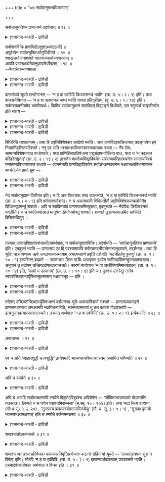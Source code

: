 +++
title = "०७ सर्वान्नानुमत्यधिकरणम्"

+++

सर्वान्नानुमतिश्च प्राणात्यये तद्दर्शनात् ॥ २८ ॥  
<details><summary>ज्ञानानन्द-भारती - द्राविडी</summary>

सर्वाऩ्ऩाऩुमदिच्च प्राणात्यये तत्तर्सनात् ॥ २८ ॥
</details>

सर्वाशनविधिः प्राणविदोऽनुज्ञाऽथवाऽऽपदि ॥  
अपूर्वत्वेन सर्वान्नभुक्तिर्ध्यातुर्विधीयते ॥ १५ ॥  
श्वाद्यन्नभोजनाशक्तेः शास्त्राच्चाभोज्यवारणात् ॥  
आपदि प्राणरक्षार्थमेवानुज्ञायतेऽखिलम् ॥ १६ ॥  
--वैयासिकन्यायमाला

<details><summary>ज्ञानानन्द-भारती - द्राविडी</summary>

पिराण उबासगऩुक्कु ऎल्लाम् साप्पिडलामॆऩ्ऱु विदिया? अल्लदु आबत् कालत्तिल् अऩुमदिया? ऎल्ला अऩ्ऩत्तैयुम् पुजिप्पदु (वेऱु पिरमाणत्तिऩाल् किडैक्काद) पुदिदायिरुप्पदाल् उबासगऩुक्कु विदिक्कप्पडुगिऱदु।
</details>

<details><summary>ज्ञानानन्द-भारती - द्राविडी</summary>

नाय् मुदलियदिऩ् अऩ्ऩत्तै पुजिप्पदु सात्तिय मिल् लाददिऩालुम्, सास्तिरत्तिऩाल् साप्पिडक् कूडाददैत् तडुत् तिरुप्पदिऩालुम्, पिराणऩै रक्षित्तुक् कॊळ्वदऱ्काग मात्तिरम्, आबत्तुक् कालत्तिल् ऎल्लाम् अऩुमदिक्कप्पट्टिरुक्किऱदु।
</details>

प्राणसंवादे श्रूयते छन्दोगानाम् — ‘न ह वा एवंविदि किञ्चनानन्नं भवति’ (छा. उ. ५। २। १) इति। तथा वाजसनेयिनाम् — ‘न ह वा अस्यानन्नं जग्धं भवति नानन्नं प्रतिगृहीतम्’ (बृ. उ. ६। १। १४) इति। सर्वमस्यादनीयमेव भवतीत्यर्थः। किमिदं सर्वान्नानुज्ञानं शमादिवत् विद्याङ्गं विधीयते, उत स्तुत्यर्थं सङ्कीर्त्यत इति संशये —

<details><summary>ज्ञानानन्द-भारती - द्राविडी</summary>

(सान्दोक्यत्तिल् पिराणोबासगऩुक्कु साप्पिडत् तगाददु ऒऩ्ऱुमिल्लै ऎऩ्बदु विदिया अर्त्तवादमा ऎऩ्ऱु सन्देहम्। ऎल्ला अऩ्ऩत्तैयुम् अऩुमदिप्पदु वेऱु पिरमाणत्ताल् तॆरियामल् अबूर्वमायिरुप्पदाल् इङ्गु अदऱ्कु विदि पिराणोबासगऩ् ऎल्ला अऩ्ऩत् तैयुम् साप्पिडलामॆऩ्ऱु पूर्वबक्षम्।
</details>

<details><summary>ज्ञानानन्द-भारती - द्राविडी</summary>

नाय् मुदलाऩ पिराणिगळिऩ् अऩ्ऩत्तै मऩुष्यऩ् साप्पिडमुडियादबडियालुम् सास्तिरत्तिल् सिल अऩ्ऩत्तै साप्पिडक्कूडादु ऎऩ्ऱु तडुत्तिरुक्किऱ पडियालुम् इङ्गु आबत्कालत्तिल् मट्टुम् पिराणऩैक् काप्पाऱ्ऱ निषित्तमाऩ अऩ्ऩम् अऩुमदिक्कबडुगिऱदु। आगैयाल् इङ्गु विदि इल्लै। अर्त्तवादम् ताऩ् ऎऩ्ऱु सित्तान्दम्)।
</details>

<details><summary>ज्ञानानन्द-भारती - द्राविडी</summary>

सन्दोगर्गळुडैय पिराण संवादत्तिल् “इव् विदम् अऱिन्दवऩ् विषयत्तिल् अऩ्ऩमिल्लाददु ऎदुवुमिल्लै” (सान्।V-२-१) ऎऩ्ऱु सॊल्लप्पडुगिऱदु। अप् पडिये वाजसनेयिगळुडैय पिराण संवादत्तिलुम्, इवऩुक्कु साप्पिडत्तगाददु, साप्पिडप्पडविल्लै। वाङ्गिक्कॊळ्ळत्तगाददु वाङ्गिक् कॊळ्ळप्पडविल्लै। (पिरुहत्।VI-१-१४) ऎऩ्ऱु; इवऩुक्कु ऎल्लामे साप्पिडत् तगुन्ददु ऎऩ्ऱु अर्त्तम्। ऎल्लाम् अऩ्ऩम् ऎऩ्ऱु अऩुमदि कॊडुत्तदाऩ इदु समम् मुदलियदैप्पोल् वित्यैक्कु अङ्गमाग विदिक्कप्पडुगिऱदा, अल्लदु स्तोत्तिरत्तिऱ्काग सॊल्लप्पट्टिरुक्किऱदा ऎऩ्ऱु संसयम् वरुम्बोदु।
</details>

विधिरिति तावत्प्राप्तम्। तथा हि प्रवृत्तिविशेषकर उपदेशो भवति। अतः प्राणविद्यासन्निधानात् तदङ्गत्वेन इयं नियमनिवृत्तिरुपदिश्यते। ननु एवं सति भक्ष्याभक्ष्यविभागशास्त्रव्याघातः स्यात् — नैष दोषः, सामान्यविशेषभावात् बाधोपपत्तेः। यथा प्राणिहिंसाप्रतिषेधस्य पशुसंज्ञपनविधिना बाधः, यथा च ‘न काञ्चन परिहरेत्तद्व्रतम्’ (छा. उ. २। १३। २) इत्यनेन वामदेव्यविद्याविषयेण सर्वस्त्र्यपरिहारवचनेन सामान्यविषयं गम्यागम्यविभागशास्त्रं बाध्यते — एवमनेनापि प्राणविद्याविषयेण सर्वान्नभक्षणवचनेन भक्ष्याभक्ष्यविभागशास्त्रं बाध्येतेत्येवं प्राप्ते ब्रूमः —

<details><summary>ज्ञानानन्द-भारती - द्राविडी</summary>

पूर्वबक्षम्: विदि ऎऩ्बदु न्यायम्, उबदेसम् ऎऩ्बदु विसेषमायुळ्ळ पिरविरुत्तियैच् चॆय्वदु ऎऩ्बदिऩाल् पिराण वित्यैयिऩ् समीबत्तिल् अदऩ् अङ्गमाग इन्द नियमत्तिलिरुन्दु विलक्कु उबदेसिक् कप्पडुगिऱदु।
</details>

<details><summary>ज्ञानानन्द-भारती - द्राविडी</summary>

अप्पडियाऩाल् साप्पिडक्कूडियदु, साप्पिडक् कूडाददु ऎऩ्ऱु पिरित्तुच् चॊल्लुम् सास्तिरत्तिऱ्कु विरोदम् एऱ्पडुमे ऎऩ्ऱाल्, इदु तोषमल्ल। सामाऩ्यम् (पॊदुवाऩदु) विसेषम् (कुऱिप्पिट्टदु) ऎऩ्ऱ तऩ्मैयिऩाल् पादिप्पदु पॊरुन्दुमाऩदिऩाल्। पिराणि हिंसैयै तडुत्तिरुप्पदऱ्कु (यागत्तिल्) पसुवै सम्ञबऩम् (वदम्) सॆय्युम्बडिक्कुळ्ळ विदियिऩाल् ऎप्पडि पादमो अप्पडि वामदेव्य सामोबासक् विषयमायुळ्ळ ऎवळैयुम् विलक्कक् कूडादु (सान्।११-१३-२) ऎऩ्ऱु इन्द ऎल्ला स्तिरीगळैयुम् विलक्कक्कूडादॆऩ्ऱ वसऩत्तिऩाल् अदु सम्बन्दमाय् सामाऩ्य विषयमायुळ्ळ सेरत्तक्कवळ् सेरत् तगादवळ् ऎऩ्ऱु पिरित्तुच्चॊल्लुम् सास्तिरम् ऎप्पडि पादिक्कप्पडु किऱदो, अप्पडिये इन्द पिराण वित्या विषयमायुळ्ळ ऎल्ला अऩ्ऩत्तैयुम् साप्पिडुवदैच् चॊल्लुम् वसऩत्तिऩाल्, साप्पिडक्कूडियदु, साप्पिडक्कूडाददु ऎऩ्ऱु पिरिक्कुम् सास्तिरम् पादिक्कप्पडुम् ऎऩ्ऱु।
</details>

नेदं सर्वान्नानुज्ञानं विधीयत इति। न हि अत्र विधायकः शब्द उपलभ्यते, ‘न ह वा एवंविदि किञ्चनानन्नं भवति’ (छा. उ. ५। २। १) इति वर्तमानापदेशात्। न च असत्यामपि विधिप्रतीतौ प्रवृत्तिविशेषकरत्वलोभेनैव विधिरभ्युपगन्तुं शक्यते। अपि च श्वादिमर्यादं प्राणस्यान्नमित्युक्त्वा, इदमुच्यते — नैवंविदः किञ्चिदनन्नं भवतीति। न च श्वादिमर्यादमन्नं मानुषेण देहेनोपभोक्तुं शक्यते। शक्यते तु प्राणस्यान्नमिदं सर्वमिति विचिन्तयितुम् ।

<details><summary>ज्ञानानन्द-भारती - द्राविडी</summary>

सित्तान्दम्: इव्विदम् वरुम्बोदु सॊल्लु किऱोम्। इन्द ऎल्ला अऩ्ऩम् विषयमाऩ अऩुमदि विदिक्कप्पडविल्लै ऎऩ्ऱु। इङ्गे “इव्विदम् अऱिन् दवऩ् विषयत्तिल् ऎदुवुम् अऩ्ऩमिल्लाददाग आगादु” ऎऩ्ऱु इरुप्पदैक् कुऱिप्पिडुवदाल्, विदिक्कुम् सप्तम् काणविल्लैये? विदि तोऩ्ऱामलिरुन्द पोदिलुम्, विसेषमाऩ पिरविरुत्तियैच् चॆय्युम् तऩ्मैयिलुळ्ळ आसैयिऩालेये विदियै ऒप्पुक्कॊळ्वदु मुडियादु।
</details>

<details><summary>ज्ञानानन्द-भारती - द्राविडी</summary>

मेलुम्, नाय् मुदलाऩदु वरैयुळ्ळदु पिराण ऩुक्कु अऩ्ऩम् ऎऩ्ऱु सॊल्लिविट्टु, इव्विदम् अऱिन्दवऩुक्कु ऎदुवुम् अऩ्ऩमिल्लाददाग आगादु ऎऩ्ऱु सॊल्लप्पडुगिऱदु। नाय् मुदलाऩदु वरैयुळ्ळ अऩ्ऩमो मऩुष्य तेहत्तिऩाल् साप्पिड मुडियादु। आऩाल्, इदु ऎल्लामे पिराणऩुक्कु अऩ्ऩम्ऎऩ्ऱु त्याऩम् सॆय्य मुडियुम्।
</details>

तस्मात् प्राणान्नविज्ञानप्रशंसार्थोऽयमर्थवादः, न सर्वान्नानुज्ञानविधिः। तद्दर्शयति — ‘सर्वान्नानुमतिश्च प्राणात्यये’ इति। एतदुक्तं भवति — प्राणात्यय एव हि परस्यामापदि सर्वमन्नमदनीयत्वेनाभ्यनुज्ञायते, तद्दर्शनात्। तथा हि श्रुतिः चाक्रायणस्य ऋषेः कष्टायामवस्थायाम् अभक्ष्यभक्षणे प्रवृत्तिं दर्शयति ‘मटचीहतेषु कुरुषु’ (छा. उ. १। १०। १) इत्यस्मिन् ब्राह्मणे — चाक्रायणः किल ऋषिः आपद्गतः इभ्येन सामिखादितान्कुल्माषांश्चखाद। अनुपानं तु तदीयम् उच्छिष्टदोषात्प्रत्याचचक्षे। कारणं चात्रोवाच ‘न वा अजीविष्यमिमानखादन्’ (छा. उ. १। १०। ४) इति, ‘कामो म उदपानम्’ (छा. उ. १। १०। ४) इति च। पुनश्च उत्तरेद्युः तानेव स्वपरोच्छिष्टान्पर्युषितान्कुल्माषान् भक्षयांबभूव — इति ।

<details><summary>ज्ञानानन्द-भारती - द्राविडी</summary>

आगैयाल् इदु पिराणाऩ्ऩत्याऩत्तै पुगऴ्वदऱ्काग उळ्ळ अर्त्तवादम् सर्वाऩ्ऩत्तै अऩुमदिक्कुम् विदियल्ल अदैक् काट्टुगिऱार्। "सर्वाऩ्ऩ अऩुमदियुम् पिराणऩुक्कु आबत्तु वरुम् पोदु” ऎऩ्ऱु इदु सॊऩ्ऩदाग आगिऱदु। पिराणऩुक्कु आबत्तिल्, कडुमैयाऩ आबत्तिल् ताऩ् ऎल्ला अऩ्ऩमुम् साप्पिडक्कूडियदॆऩ्ऱु अऩुमदिक्कप्पडुगिऱदु।
</details>

<details><summary>ज्ञानानन्द-भारती - द्राविडी</summary>

“अप्पडिये काण्बदाल्" अप्पडिये, कष्टमाऩ तसैयिल् साक्रायण रिषिक्कु साप्पिडक् कूडाददै साप्पिडुवदिल् एऱ्पट्ट पिरविरुत्तियै सुरुदि काट्टुगि ऱदु, "कुरुदेसम् पूच्चिविऴुन्दु (अल्लदु कल्मारियिऩाल्) नासमडैन्दबोदु" (सान्।I-१०-१) ऎऩ्ऱ इन्द पिराह् मणत्तिल्, साक्रायणर् ऎऩ्ऱ रिषि आबत्तैयडैन्दु याऩैप्पागऩाल् पादि साप्पिडप्पट्टिरुन्द कॊळ्ळै साप्पिट्टार्; आऩाल् अवऩ् कॊडुत्त जलत्तै साप्पिट्ट मिच्चम् ऎऩ्ऱ तोषत्तिऩाल् वाङ्गिक्कॊळ्ळ मऱुत्तार्। अदऱ्कु कारणत्तैयुम् सॊऩ्ऩार्। इवैगळै साप्पिडामलिरुन्दाल्, नाऩ् जीवित्तिरुक्क माट्टेऩ्” ऎऩ्ऱुम् “ऎऩक्कु कुडिक्क जलम् अगप्पडुम्” (सान्।I-१०-४) ऎऩ्ऱुम्, मऱुबडियुम् अडुत्त नाळिलुम् ताऩुम् मऱ्ऱवऩुम् साप्पिट्टमिच्चमायुम् पऴयदुमागिय अन्द कॊळ्ळुगळैये साप्पिट्टार्, ऎऩ्ऱु।
</details>

तदेतत् उच्छिष्टोच्छिष्टपर्युषितभक्षणं दर्शयन्त्याः श्रुतेः आशयातिशयो लक्ष्यते — प्राणात्ययप्रसङ्गे प्राणसन्धारणाय अभक्ष्यमपि भक्षयितव्यमिति; स्वस्थावस्थायां तु तन्न कर्तव्यं विद्यावतापि — इत्यनुपानप्रत्याख्यानाद्गम्यते। तस्मात् अर्थवादः ‘न ह वा एवंविदि’ (छा. उ. ५। २। १) इत्येवमादिः ॥ २८ ॥

<details><summary>ज्ञानानन्द-भारती - द्राविडी</summary>

आगैयाल् इव्विदम् मिच्चत्तिऩ् मिच्चमायुम् पऴयदुमायुळ्ळदैच् चाप्पिट्टदैक् काट्टुम् सुरुदिक्कु, पिराणऩुक्कु आबत्तु एऱ्पडुम्बोदु पिराणऩै तरिप्पदऱ्काग साप्पिडक्कूडाददैयुम् साप्पिडलामॆऩ्ऱु विसेषमाऩ अबिप्पिरायम् ऎऩ्ऱु तॆरिगिऱदु। स्वस्तमाऩ निलैयिलेयो वित्यैयुळ्ळवऩाल् कूड अव्विदम् सॆय्यक्कूडादु ऎऩ्ऱु, जलत्तै मऱुत्तदिऩाल् तॆरिगिऱदु।
</details>

<details><summary>ज्ञानानन्द-भारती - द्राविडी</summary>

आगैयाल् “इव्विदम् अऱिन्दवऩ् विषयत्तिल् इल्लै” ऎऩ्बदु मुदलाऩदु अर्त्तवादम्।
</details>

अबाधाच्च ॥ २९ ॥  
<details><summary>ज्ञानानन्द-भारती - द्राविडी</summary>

अबादाच्च ॥ २९ ॥
</details>

एवं च सति ‘आहारशुद्धौ सत्त्वशुद्धिः’ इत्येवमादि भक्ष्याभक्ष्यविभागशास्त्रम् अबाधितं भविष्यति ॥ २९ ॥

<details><summary>ज्ञानानन्द-भारती - द्राविडी</summary>

इव्विदमिरुन्दाल्दाऩ् आहारम् सुत्तमायि रुन्दाल् मऩस् सुत्तमायिरुक्कुम्" ऎऩ्बदु मुदलाऩ साप्पिडक्कूडियदु, साप्पिडक्कूडाददु ऎऩ्ऱु पिरिक्कुम् सास्तिरम् पादिक्कप्पडामलिरुक्कुम्।
</details>

अपि च स्मर्यते ॥ ३० ॥  
<details><summary>ज्ञानानन्द-भारती - द्राविडी</summary>

अबिस स्मर्यदे ॥ ३० ॥
</details>

अपि च आपदि सर्वान्नभक्षणमपि स्मर्यते विदुषोऽविदुषश्च अविशेषेण — ‘जीवितात्ययमापन्नो योऽन्नमत्ति यतस्ततः। लिप्यते न स पापेन पद्मपत्रमिवाम्भसा’ (म.स्मृ. १०। १०४) इति। तथा ‘मद्यं नित्यं ब्राह्मणः’ (गौ॰ध॰सू॰ १-२-२५) , ‘सुरापस्य ब्राह्मणस्योष्णामासिञ्चेयुः’ (गौ. ध. सू. ३। ५। १) , ‘सुरापाः कृमयो भवन्त्यभक्ष्यभक्षणात्’ इति च स्मर्यते वर्जनमनन्नस्य ॥ ३० ॥

<details><summary>ज्ञानानन्द-भारती - द्राविडी</summary>

मेलुम्, उबासगऩुक्कुम्, उबासगऩिल्ला तवऩुक्कुम् वित्तियासमिल्लामल् आबत्तुक् कालत्तिल् ऎल्ला अऩ्ऩत्तैयुम् साप्पिडुवदु स्मरिक्कप्पट्टुमि रुक्किऱदु। “उयिरुक्कु आबत्तैयडैन्द ऎवऩ् ऎङ्गेयि रुन्दावदु अऩ्ऩत्तै साप्पिडुगिऱाऩो अवऩ् पाबत्तिऩाल् तीण्डप्पडुगिऱदिल्लै, तामरै इलै जलत्तिऩाल् पोल” ऎऩ्ऱु, अप्पडिये "मत्यत्तै ऎप्पॊऴुदुम् (आबत्तु एऱ्पट्टबोदिलुम्) पिराह्मणऩ् (विलक्कवेण्डियदु)”, “सुराबाऩम् सॆय्गिऱ पिरह्मण ऩुडैय वायिल् कॊदिक्कवैत्त सूडाऩ सुरैयैविड वेण्डुम्”। सुराबाऩम् सॆय्गिऱवर्गळ्, साप्पिडक् कूडा तदै साप्पिडुवदाल्, पुऴुक्कळाग आवार्गळ् ऎऩ्ऱु साप्पि टत् तगाददै विलक्कुवदु सॊल्लप्पट्टिरुक्किऱदु।
</details>

शब्दश्चातोऽकामकारे ॥ ३१ ॥  
<details><summary>ज्ञानानन्द-भारती - द्राविडी</summary>

सप्तच्चादोअगामगारे ॥ ३१ ॥
</details>

शब्दश्च अनन्नस्य प्रतिषेधकः कामकारनिवृत्तिप्रयोजनः कठानां संहितायां श्रूयते — ‘तस्माद्ब्राह्मणः सुरां न पिबेत्’ इति। सोऽपि ‘न ह वा एवंविदि’ (छा. उ. ५। २। १) इत्यस्यार्थवादत्वात् उपपन्नतरो भवति। तस्मादेवंजातीयका अर्थवादा न विधय इति ॥ ३१ ॥

<details><summary>ज्ञानानन्द-भारती - द्राविडी</summary>

इष्टप्पडि सॆय्वदिलिरुन्दु निविरुत्तियै पिरयोजऩमायुळ्ळ, साप्पिडत्तगाददै तडुक्कुम्, सप्तमुम् काडगर्गळुडैय सम्हिदैयिल् “आगैयाल् पिराह्मणऩ् सूरैयै कुडिक्कक्कूडादु” ऎऩ्ऱु सॊल्लप्पडुगिऱदु। 'इदै अऱिन्दवऩ् विषयत्तिल् इल्लै' ऎऩ्बदु अर्त्तवादमायिरुप्पदाल्,अदुवुम् मिग वुम् पॊरुत्तमाग आगिऱदु। आगैयाल् इदुबोलुळ्ळवै अर्त्तवादङ्गळे तविर विदिगळ् अल्ल, ऎऩ्ऱु।
</details>

